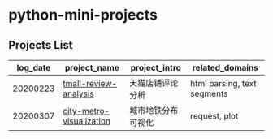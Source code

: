 # python-mini-projects

## Projects List

log_date | project_name | project_intro|related_domains
|---|---|---|---
20200223|[tmall-review-analysis](https://github.com/shishishu/python-mini-projects/tree/master/tmall-review-analysis)|天猫店铺评论分析|html parsing, text segments
20200307|[city-metro-visualization](https://github.com/shishishu/python-mini-projects/tree/master/city-metro-visualization)|城市地铁分布可视化|request, plot